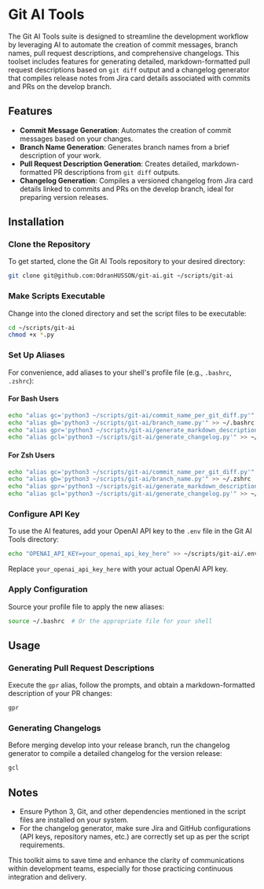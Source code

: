 # Git AI Tools

The Git AI Tools suite is designed to streamline the development workflow by leveraging AI to automate the creation of commit messages, branch names, pull request descriptions, and comprehensive changelogs. This toolset includes features for generating detailed, markdown-formatted pull request descriptions based on `git diff` output and a changelog generator that compiles release notes from Jira card details associated with commits and PRs on the develop branch.

## Features

- **Commit Message Generation**: Automates the creation of commit messages based on your changes.
- **Branch Name Generation**: Generates branch names from a brief description of your work.
- **Pull Request Description Generation**: Creates detailed, markdown-formatted PR descriptions from `git diff` outputs.
- **Changelog Generation**: Compiles a versioned changelog from Jira card details linked to commits and PRs on the develop branch, ideal for preparing version releases.

## Installation

### Clone the Repository

To get started, clone the Git AI Tools repository to your desired directory:

```bash
git clone git@github.com:OdranHUSSON/git-ai.git ~/scripts/git-ai
```

### Make Scripts Executable

Change into the cloned directory and set the script files to be executable:

```bash
cd ~/scripts/git-ai
chmod +x *.py
```

### Set Up Aliases

For convenience, add aliases to your shell's profile file (e.g., `.bashrc`, `.zshrc`):

#### For Bash Users

```bash
echo "alias gc='python3 ~/scripts/git-ai/commit_name_per_git_diff.py'" >> ~/.bashrc
echo "alias gb='python3 ~/scripts/git-ai/branch_name.py'" >> ~/.bashrc
echo "alias gpr='python3 ~/scripts/git-ai/generate_markdown_description.py'" >> ~/.bashrc
echo "alias gcl='python3 ~/scripts/git-ai/generate_changelog.py'" >> ~/.bashrc
```

#### For Zsh Users

```zsh
echo "alias gc='python3 ~/scripts/git-ai/commit_name_per_git_diff.py'" >> ~/.zshrc
echo "alias gb='python3 ~/scripts/git-ai/branch_name.py'" >> ~/.zshrc
echo "alias gpr='python3 ~/scripts/git-ai/generate_markdown_description.py'" >> ~/.zshrc
echo "alias gcl='python3 ~/scripts/git-ai/generate_changelog.py'" >> ~/.zshrc
```

### Configure API Key

To use the AI features, add your OpenAI API key to the `.env` file in the Git AI Tools directory:

```bash
echo "OPENAI_API_KEY=your_openai_api_key_here" >> ~/scripts/git-ai/.env
```

Replace `your_openai_api_key_here` with your actual OpenAI API key.

### Apply Configuration

Source your profile file to apply the new aliases:

```bash
source ~/.bashrc  # Or the appropriate file for your shell
```

## Usage

### Generating Pull Request Descriptions

Execute the `gpr` alias, follow the prompts, and obtain a markdown-formatted description of your PR changes:

```bash
gpr
```

### Generating Changelogs

Before merging develop into your release branch, run the changelog generator to compile a detailed changelog for the version release:

```bash
gcl
```

## Notes

- Ensure Python 3, Git, and other dependencies mentioned in the script files are installed on your system.
- For the changelog generator, make sure Jira and GitHub configurations (API keys, repository names, etc.) are correctly set up as per the script requirements.

This toolkit aims to save time and enhance the clarity of communications within development teams, especially for those practicing continuous integration and delivery.